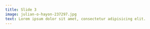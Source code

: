 ```yaml
---
title: Slide 3
image: julian-o-hayon-237297.jpg
text: Lorem ipsum dolor sit amet, consectetur adipisicing elit.
---
```

